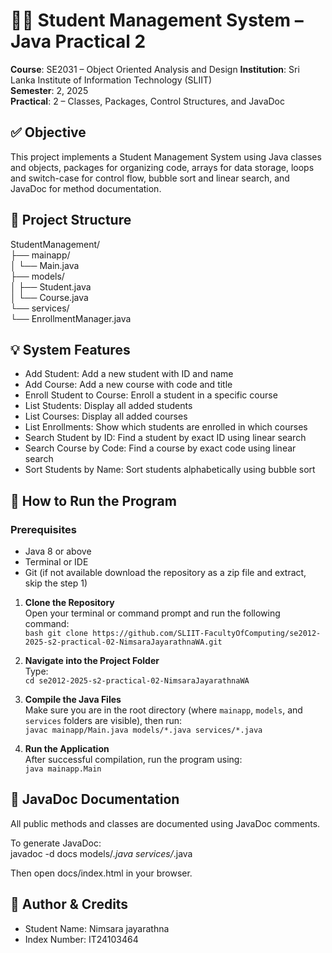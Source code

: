 # 🧑‍🎓 Student Management System – Java Practical 2

**Course**: SE2031 – Object Oriented Analysis and Design
**Institution**: Sri Lanka Institute of Information Technology (SLIIT)  
**Semester**: 2, 2025  
**Practical**: 2 – Classes, Packages, Control Structures, and JavaDoc

## ✅ Objective

This project implements a Student Management System using Java classes and objects, packages for organizing code, arrays for data storage, loops and switch-case for control flow, bubble sort and linear search, and JavaDoc for method documentation.

## 📁 Project Structure

StudentManagement/  
├── mainapp/  
│   └── Main.java  
├── models/  
│   ├── Student.java  
│   └── Course.java  
└── services/  
    └── EnrollmentManager.java  

## 💡 System Features

- Add Student: Add a new student with ID and name  
- Add Course: Add a new course with code and title  
- Enroll Student to Course: Enroll a student in a specific course  
- List Students: Display all added students  
- List Courses: Display all added courses  
- List Enrollments: Show which students are enrolled in which courses  
- Search Student by ID: Find a student by exact ID using linear search  
- Search Course by Code: Find a course by exact code using linear search  
- Sort Students by Name: Sort students alphabetically using bubble sort  

## 🚀 How to Run the Program

### Prerequisites  
- Java 8 or above  
- Terminal or IDE 
- Git (if not available download the repository as a zip file and extract, skip the step 1)

1. **Clone the Repository**  
   Open your terminal or command prompt and run the following command:  
   ```bash git clone https://github.com/SLIIT-FacultyOfComputing/se2012-2025-s2-practical-02-NimsaraJayarathnaWA.git``` 

2. **Navigate into the Project Folder**  
   Type:  
   ```cd se2012-2025-s2-practical-02-NimsaraJayarathnaWA```

3. **Compile the Java Files**  
   Make sure you are in the root directory (where `mainapp`, `models`, and `services` folders are visible), then run:  
   ```javac mainapp/Main.java models/*.java services/*.java```

4. **Run the Application**  
   After successful compilation, run the program using:  
   ```java mainapp.Main```


## 📝 JavaDoc Documentation

All public methods and classes are documented using JavaDoc comments.

To generate JavaDoc:  
javadoc -d docs models/*.java services/*.java  

Then open docs/index.html in your browser.

## 📌 Author & Credits

- Student Name: Nimsara jayarathna 
- Index Number: IT24103464

